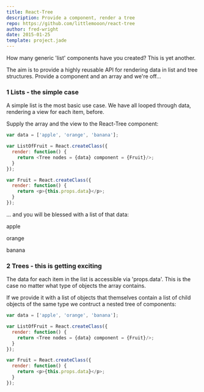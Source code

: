 ```yaml
---
title: React-Tree
description: Provide a component, render a tree
repo: https://github.com/littlemooon/react-tree
author: fred-wright
date: 2015-01-25
template: project.jade
---
```


How many generic 'list' components have you created? This is yet another. 

The aim is to provide a highly reusable API for rendering data in list and tree structures. Provide a component and an array and we're off...

<span class="more"></span>

### 1 Lists - the simple case

A simple list is the most basic use case. We have all looped through data, rendering a view for each item, before.

Supply the array and the view to the React-Tree component:

```javascript
var data = ['apple', 'orange', 'banana'];

var ListOfFruit = React.createClass({
  render: function() {
    return <Tree nodes = {data} component = {Fruit}/>;
  }
});

var Fruit = React.createClass({
  render: function() {
    return <p>{this.props.data}</p>;
  }
});
```

... and you will be blessed with a list of that data:

<div class='example'/><div><p>apple</p></div><div><p>orange</p></div><div><p>banana</p></div></div>

### 2 Trees - this is getting exciting

The data for each item in the list is accessible via 'props.data'. This is the case no matter what type of objects the array contains.

If we provide it with a list of objects that themselves contain a list of child objects of the same type we contruct a nested tree of components:

```javascript
var data = ['apple', 'orange', 'banana'];

var ListOfFruit = React.createClass({
  render: function() {
    return <Tree nodes = {data} component = {Fruit}/>;
  }
});

var Fruit = React.createClass({
  render: function() {
    return <p>{this.props.data}</p>;
  }
});
```